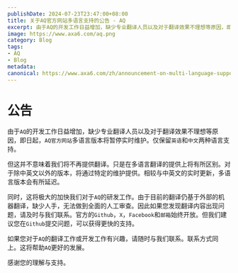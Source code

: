 ```yaml
---
publishDate: 2024-07-23T23:47:00+08:00
title: 关于AQ官方网站多语言支持的公告 - AQ
excerpt: 由于AQ的开发工作日益增加，缺少专业翻译人员以及对于翻译效果不理想等原因，即日起，AQ官方网站多语言版本将暂停实时维护。仅保留英语和中文两种语言支持。
image: https://www.axa6.com/aq.png
category: Blog
tags:
- AQ
- Blog
metadata:
canonical: https://www.axa6.com/zh/announcement-on-multi-language-support-for-the-aq-official-website
---
```


# 公告
由于`AQ`的开发工作日益增加，缺少专业翻译人员以及对于翻译效果不理想等原因，即日起，`AQ官方网站`多语言版本将暂停实时维护。仅保留`英语`和`中文`两种语言支持。</br>

但这并不意味着我们将不再提供翻译。只是在多语言翻译的提供上将有所区别。对于除中英文以外的版本，将通过特定的维护提供。相较与中英文的实时更新，多语言版本会有所延迟。</br>

同时，这将极大的加快我们对于`AQ`的研发工作。由于目前的翻译仍基于外部的机器翻译，缺少人手，无法做到全面的人工审查。因此如果您发现翻译内容出现问题，请及时与我们联系。官方的`Github`，`X`，`Facebook`和`邮箱`始终开放。但我们建议您在`Github`提交问题，可以获得更快的支持。</br>

如果您对于`AQ`的翻译工作或开发工作有兴趣，请随时与我们联系。联系方式同上。这将帮助`AQ`更好的发展。</br>

感谢您的理解与支持。</br>